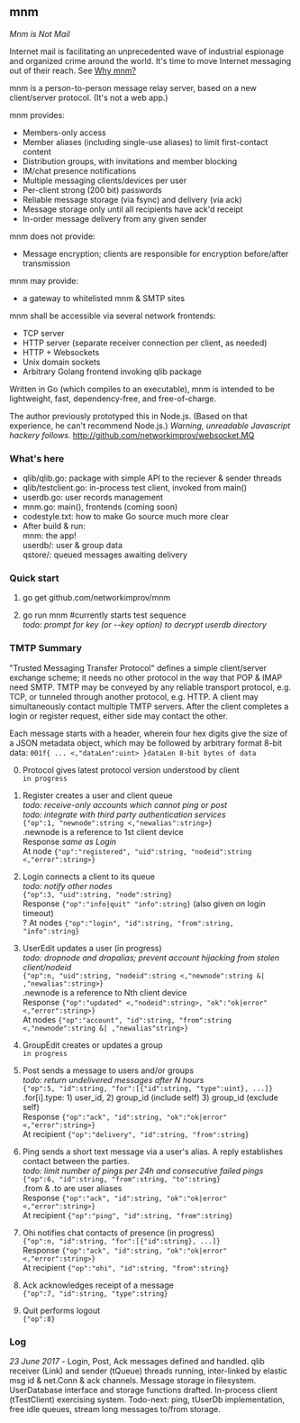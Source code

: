 ## mnm

_Mnm is Not Mail_

Internet mail is facilitating an unprecedented wave of industrial espionage and organized crime around the world. 
It's time to move Internet messaging out of their reach. See [Why mnm?](Rationale.md)

mnm is a person-to-person message relay server, based on a new client/server protocol. (It's not a web app.) 

mnm provides:
- Members-only access
- Member aliases (including single-use aliases) to limit first-contact content
- Distribution groups, with invitations and member blocking
- IM/chat presence notifications
- Multiple messaging clients/devices per user
- Per-client strong (200 bit) passwords
- Reliable message storage (via fsync) and delivery (via ack)
- Message storage only until all recipients have ack'd receipt
- In-order message delivery from any given sender

mnm does not provide:
- Message encryption; clients are responsible for encryption before/after transmission

mnm may provide:
- a gateway to whitelisted mnm & SMTP sites

mnm shall be accessible via several network frontends:
- TCP server
- HTTP server (separate receiver connection per client, as needed)
- HTTP + Websockets
- Unix domain sockets
- Arbitrary Golang frontend invoking qlib package

Written in Go (which compiles to an executable), mnm is intended to be
lightweight, fast, dependency-free, and free-of-charge.

The author previously prototyped this in Node.js.
(Based on that experience, he can't recommend Node.js.)
_Warning, unreadable Javascript hackery follows._
http://github.com/networkimprov/websocket.MQ

### What's here

- qlib/qlib.go: package with simple API to the reciever & sender threads
- qlib/testclient.go: in-process test client, invoked from main()
- userdb.go: user records management
- mnm.go: main(), frontends (coming soon)
- codestyle.txt: how to make Go source much more clear
- After build & run:  
mnm: the app!  
userdb/: user & group data  
qstore/: queued messages awaiting delivery

### Quick start

1. go get github.com/networkimprov/mnm

2. go run mnm #currently starts test sequence  
_todo: prompt for key (or --key option) to decrypt userdb directory_

### TMTP Summary

"Trusted Messaging Transfer Protocol" defines a simple client/server exchange scheme; 
it needs no other protocol in the way that POP & IMAP need SMTP. 
TMTP may be conveyed by any reliable transport protocol, e.g. TCP, 
or tunneled through another protocol, e.g. HTTP. 
A client may simultaneously contact multiple TMTP servers. 
After the client completes a login or register request, either side may contact the other.

Each message starts with a header, wherein four hex digits give the size of a JSON metadata object, 
which may be followed by arbitrary format 8-bit data: 
`001f{ ... <,"dataLen":uint> }dataLen 8-bit bytes of data`

0. Protocol gives latest protocol version understood by client  
`in progress`

1. Register creates a user and client queue  
_todo: receive-only accounts which cannot ping or post_  
_todo: integrate with third party authentication services_  
`{"op":1, "newnode":string <,"newalias":string>}`  
.newnode is a reference to 1st client device  
Response _same as Login_  
At node `{"op":"registered", "uid":string, "nodeid":string <,"error":string>}`

2. Login connects a client to its queue  
_todo: notify other nodes_  
`{"op":3, "uid":string, "node":string}`  
Response `{"op":"info|quit" "info":string}` (also given on login timeout)  
? At nodes `{"op":"login", "id":string, "from":string, "info":string}`

3. UserEdit updates a user (in progress)  
_todo: dropnode and dropalias; prevent account hijacking from stolen client/nodeid_  
`{"op":n, "uid":string, "nodeid":string <,"newnode":string &| ,"newalias":string>}`  
.newnode is a reference to Nth client device  
Response `{"op":"updated" <,"nodeid":string>, "ok":"ok|error" <,"error":string>}`  
At nodes `{"op":"account", "id":string, "from":string <,"newnode":string &| ,"newalias"string>}`

4. GroupEdit creates or updates a group  
`in progress`

5. Post sends a message to users and/or groups  
_todo: return undelivered messages after N hours_  
`{"op":5, "id":string, "for":[{"id":string, "type":uint}, ...]}`  
.for[i].type: 1) user_id, 2) group_id (include self) 3) group_id (exclude self)  
Response `{"op":"ack", "id":string, "ok":"ok|error" <,"error":string>}`  
At recipient `{"op":"delivery", "id":string, "from":string}`

6. Ping sends a short text message via a user's alias.
A reply establishes contact between the parties.  
_todo: limit number of pings per 24h and consecutive failed pings_  
`{"op":6, "id":string, "from":string, "to":string}`  
.from & .to are user aliases  
Response `{"op":"ack", "id":string, "ok":"ok|error" <,"error":string>}`  
At recipient `{"op":"ping", "id":string, "from":string}`

7. Ohi notifies chat contacts of presence (in progress)  
`{"op":n, "id":string, "for":[{"id":string}, ...]}`  
Response `{"op":"ack", "id":string, "ok":"ok|error" <,"error":string>}`  
At recipient `{"op":"ohi", "id":string, "from":string}`

7. Ack acknowledges receipt of a message  
`{"op":7, "id":string, "type":string}`

8. Quit performs logout  
`{"op":8}`

### Log

_23 June 2017_ -
Login, Post, Ack messages defined and handled.
qlib receiver (Link) and sender (tQueue) threads running,
 inter-linked by elastic msg id & net.Conn & ack channels.
Message storage in filesystem.
UserDatabase interface and storage functions drafted.
In-process client (tTestClient) exercising system.
Todo-next: ping, tUserDb implementation, free idle queues, stream long messages to/from storage.
